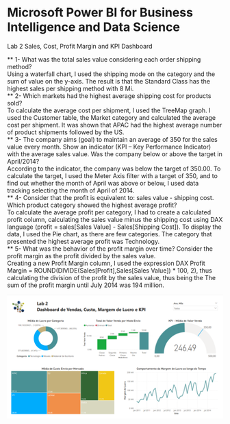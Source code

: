 # Microsoft Power BI for Business Intelligence and Data Science
Lab 2
Sales, Cost, Profit Margin and KPI Dashboard

** 1- What was the total sales value considering each order shipping method?<br>
Using a waterfall chart, I used the shipping mode on the category and the sum of value on the y-axis. The result is that the Standard Class has the highest sales per shipping method with 8 Mi.<br>
** 2- Which markets had the highest average shipping cost for products sold?<br>
To calculate the average cost per shipment, I used the TreeMap graph. I used the Customer table, the Market category and calculated the average cost per shipment. It was shown that APAC had the highest average number of product shipments followed by the US.<br>
** 3- The company aims (goal) to maintain an average of 350 for the sales value every month. Show an indicator (KPI – Key Performance Indicator) with the average sales value. Was the company below or above the target in April/2014?<br>
According to the indicator, the company was below the target of 350.00. To calculate the target, I used the Meter Axis filter with a target of 350, and to find out whether the month of April was above or below, I used data tracking selecting the month of April of 2014.<br>
** 4- Consider that the profit is equivalent to: sales value - shipping cost. Which product category showed the highest average profit?<br>
To calculate the average profit per category, I had to create a calculated profit column, calculating the sales value minus the shipping cost using DAX language (profit = sales[Sales Value] - Sales[Shipping Cost]).
To display the data, I used the Pie chart, as there are few categories. The category that presented the highest average profit was Technology.<br>
** 5- What was the behavior of the profit margin over time? Consider the profit margin as the profit divided by the sales value.<br>
Creating a new Profit Margin column, I used the expression DAX Profit Margin = ROUND(DIVIDE(Sales[Profit],Sales[Sales Value]) * 100, 2), thus calculating the division of the profit by the sales value, thus being the The sum of the profit margin until July 2014 was 194 million.<br>

![Dashboard](./Lab02.png)
